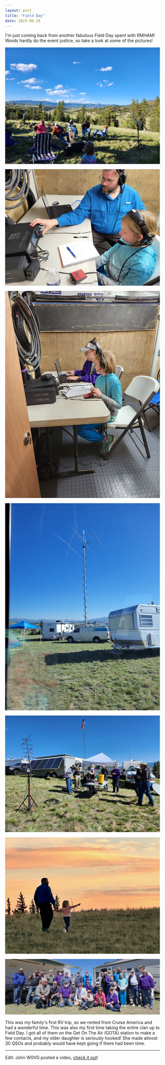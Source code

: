 ```yaml
---
layout: post
title: "Field Day"
date: 2023-06-26
---
```


I'm just coming back from another fabulous Field Day spent with RMHAM! Words hardly do the event
justice, so take a look at some of the pictures!

![Hanging out in the afternoon](/assets/2023-06-23_19-03.jpg)

![Kaylee on GOTA with me](/assets/2023-06-24_13-35.jpg)

![Kaylee on GOTA with Lisa](/assets/2023-06-24_19-07.jpg)

![QRV with the FT8 station](/assets/2023-06-25_08-33.jpg)

![Satellite station with the bunk trailer in the background](/assets/2023-06-25_09-34.jpg)

![Ava and I taking a sunset stroll](/assets/2023-06-26_21-17.jpg)

![The whole RMHAM Field Day crew](/assets/2023-06-24-field-day-crew.jpg)

This was my family's first RV trip, so we rented from Cruise America and had a wonderful time. This
was also my first time taking the entire clan up to Field Day. I got all of them on the Get On The
Air (GOTA) station to make a few contacts, and my older daughter is seriously hooked! She made
almost 30 QSOs and probably would have kept going if there had been time.

---

Edit: John W0VG posted a video, [check it out](https://www.youtube.com/watch?v=hXDzzWUICxc)!

